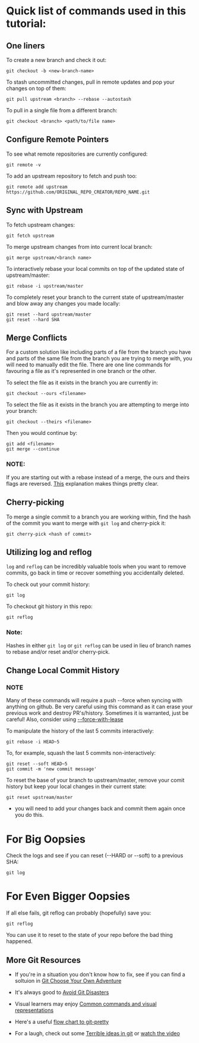# Quick list of commands used in this tutorial:

## One liners

To create a new branch and check it out:

```
git checkout -b <new-branch-name>
```

To stash uncommitted changes, pull in remote updates and pop your changes on
top of them:

```
git pull upstream <branch> --rebase --autostash
```

To pull in a single file from a different branch:

```
git checkout <branch> <path/to/file name>
```

## Configure Remote Pointers

To see what remote repositories are currently configured:

```
git remote -v
```

To add an upstream repository to fetch and push too:

```
git remote add upstream https://github.com/ORIGINAL_REPO_CREATOR/REPO_NAME.git
```

## Sync with Upstream

To fetch upstream changes:

```
git fetch upstream
```

To merge upstream changes from <branch name> into current local branch:

```
git merge upstream/<branch name>
```

To interactively rebase your local commits on top of the updated state of upstream/master:

```
git rebase -i upstream/master
```

To completely reset your branch to the current state of upstream/master and blow away any changes you made locally:

```
git reset --hard upstream/master
git reset --hard SHA
```

## Merge Conflicts

For a custom solution like including parts of a file from the branch you have
and parts of the same file from the branch you are trying to merge with, you will need
to manually edit the file. There are one line commands for favouring a file
as it's represented in one branch or the other.

To select the file as it exists in the branch you are currently in:

```
git checkout --ours <filename>
```

To select the file as it exists in the branch you are attempting to merge into
your branch:

```
git checkout --theirs <filename>
```

Then you would continue by:

```
git add <filename>
git merge --continue
```

### NOTE:

If you are starting out with a rebase instead of a merge, the ours and
theirs flags are reversed. [This](https://nitaym.github.io/ourstheirs/)
explanation makes things pretty clear.

## Cherry-picking

To merge a single commit to a branch you are working within, find the hash of
the commit you want to merge with `git log` and cherry-pick it:

```
git cherry-pick <hash of commit>
```

## Utilizing log and reflog

`log` and `reflog` can be incredibly valuable tools when you want to remove
commits, go back in time or recover something you accidentally deleted.

To check out your commit history:

```
git log
```

To checkout git history in this repo:

```
git reflog
```

### Note:

Hashes in either `git log` or `git reflog` can be used in lieu of branch names
to rebase and/or reset and/or cherry-pick.

## Change Local Commit History

### NOTE

Many of these commands will require a push --force when syncing with anything
on github. Be very careful using this command as it can erase your previous
work and destroy PR's/history.  Sometimes it is warranted, just be careful!
Also, consider using
[--force-with-lease](https://developer.atlassian.com/blog/2015/04/force-with-lease/)


To manipulate the history of the last 5 commits interactively:

```
git rebase -i HEAD~5
```
To, for example, squash the last 5 commits non-interactively:

```
git reset --soft HEAD~5
git commit -m 'new commit message'
```

To reset the base of your branch to upstream/master, remove your comit history but keep your local changes in their current state:

```
git reset upstream/master
```
* you will need to add your changes back and commit them again once you do this.

# For Big Oopsies

Check the logs and see if you can reset (--HARD or --soft) to a previous SHA:

```
git log
```

# For Even Bigger Oopsies

If all else fails, git reflog can probably (hopefully) save you:

```
git reflog
```

You can use it to reset to the state of your repo before the bad thing
happened.


## More Git Resources

- If you're in a situation you don't know how to fix, see if you can find a
soltuion in [Git Choose Your Own Adventure](https://sethrobertson.github.io/GitFixUm/fixup.html)


- It's always good to [Avoid Git Disasters](https://randyfay.com/content/avoiding-git-disasters-gory-story)

- Visual learners may enjoy [Common commands and visual representations](https://marklodato.github.io/visual-git-guide/index-en.html)

- Here's a useful [flow chart to git-pretty](https://www.dev-metal.com/made-mess-git-heres-flowchart-guideline-fix/)

- For a laugh, check out some [Terrible ideas in git](https://www.linuxjournal.com/content/terrible-ideas-git) or
[watch the video](https://www.youtube.com/watch?v=Ya5ZSNGl3G4)



